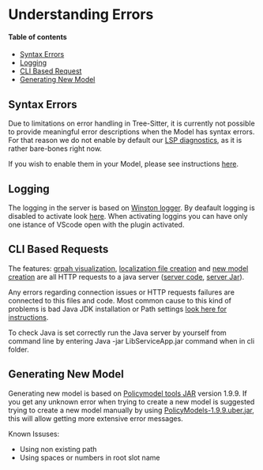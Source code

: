 # Understanding Errors <!-- omit in toc -->

#### Table of contents  <!-- omit in toc -->
- [Syntax Errors](#syntax-errors)
- [Logging](#Logging)
- [CLI Based Request](#CLI-Based-Requests)
- [Generating New Model](#Generating-New-Model)

## Syntax Errors
Due to limitations on error handling in Tree-Sitter, it is currently not possible to provide meaningful error descriptions when the Model has syntax errors. For that reason we do not enable by default our [LSP diagnostics](#https://microsoft.github.io/language-server-protocol/specification#diagnostic), as it is rather bare-bones right now.

If you wish to enable them in your Model, please see instructions [here](../README.md#supported-settings).

## Logging
The logging in the server is based on [Winston logger](https://www.npmjs.com/package/winston). By deafault logging is disabled to activate look [here](./../README.md/#Plugin-Logging).
When activating loggins you can have only one istance of VScode open with the plugin activated.

## CLI Based Requests
The features: [grpah visualization](./../README.md/#graphviz-visualization), [localization file creation](./../README.md/#localization) and [new model creation](./../README.md/#create-new-model) are all HTTP requests to a java server ([server code](./../LibServiceApp), [server Jar](./../cli/LibServiceApp.jar)).

Any errors regarding connection issues or HTTP requests failures are connected to this files and code. Most common cause to this kind of problems is bad Java JDK installation or Path settings [look here for instructions](./../README.md/#installation).

To check Java is set correctly run the Java server by yourself from command line by entering Java -jar LibServiceApp.jar command when in cli folder.

## Generating New Model
Generating new model is based on [Policymodel tools JAR](#https://github.com/IQSS/DataTaggingLibrary) version 1.9.9.
If you get any unknown error when trying to create a new model is suggested trying to create a new model manually by using [PolicyModels-1.9.9.uber.jar](./../LibServiceApp/resources/PolicyModels-1.9.9.uber.jar), this will allow getting more extensive error messages.

Known Issuses:
- Using non existing path
- Using spaces or numbers in root slot name